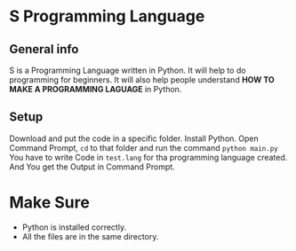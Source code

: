 # S Programming Language
## General info
S is a Programming Language written in Python.
It will help to do programming for beginners.
It will also help people understand **HOW TO MAKE A PROGRAMMING LAGUAGE** in Python.
	
## Setup
Download and put the code in a specific folder.
Install Python.
Open Command Prompt, `cd` to that folder and run the command `python main.py`
You have to write Code in `test.lang` for tha programming language created.
And You get the Output in Command Prompt.

# Make Sure
* Python is installed correctly.
* All the files are in the same directory.
